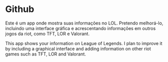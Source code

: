 # Github

Este é um app onde mostra suas informações no LOL. 
Pretendo melhorá-lo, incluindo uma interface gráfica e acrescentando informações em outros jogos da riot, como TFT, LOR e Valorant.

This app shows your information on League of Legends.
I plan to improve it by including a graphical interface and adding information on other riot games such as TFT, LOR and Valorant. 
